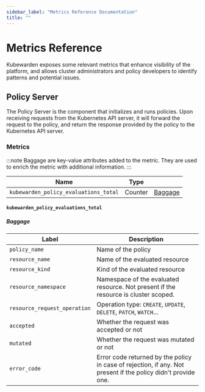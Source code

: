 ```yaml
---
sidebar_label: "Metrics Reference Documentation"
title: ""
---
```


<head>
  <link rel="canonical" href="https://docs.kubewarden.io/operator-manual/telemetry/metrics/reference"/>
</head>

# Metrics Reference

Kubewarden exposes some relevant metrics that enhance visibility of the platform, and allows cluster
administrators and policy developers to identify patterns and potential issues.

## Policy Server

The Policy Server is the component that initializes and runs policies. Upon receiving requests from
the Kubernetes API server, it will forward the request to the policy, and return the response
provided by the policy to the Kubernetes API server.

### Metrics

:::note
Baggage are key-value attributes added to the metric. They are used to enrich the metric
with additional information.
:::

Name | Type | |
--- | --- | ---
`kubewarden_policy_evaluations_total` | Counter | [Baggage](#kubewarden_policy_evaluations_total)

#### `kubewarden_policy_evaluations_total`

##### Baggage

Label | Description
--- | ---
`policy_name` | Name of the policy
`resource_name` | Name of the evaluated resource
`resource_kind` | Kind of the evaluated resource
`resource_namespace` | Namespace of the evaluated resource. Not present if the resource is cluster scoped.
`resource_request_operation` | Operation type: `CREATE`, `UPDATE`, `DELETE`, `PATCH`, `WATCH`...
`accepted` | Whether the request was accepted or not
`mutated` | Whether the request was mutated or not
`error_code` | Error code returned by the policy in case of rejection, if any. Not present if the policy didn't provide one.

